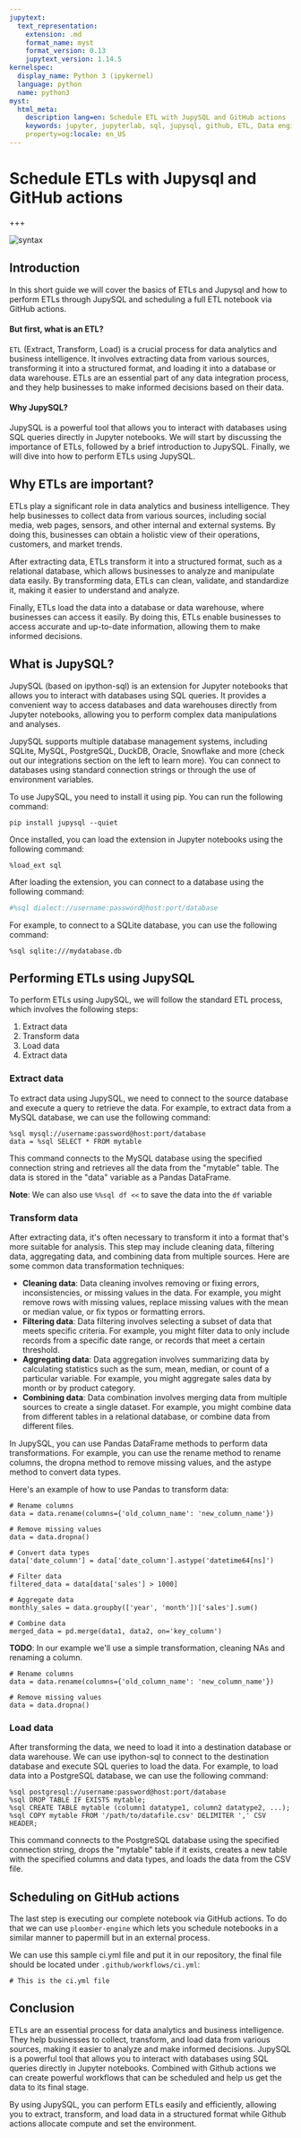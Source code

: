 ```yaml
---
jupytext:
  text_representation:
    extension: .md
    format_name: myst
    format_version: 0.13
    jupytext_version: 1.14.5
kernelspec:
  display_name: Python 3 (ipykernel)
  language: python
  name: python3
myst:
  html_meta:
    description lang=en: Schedule ETL with JupySQL and GitHub actions
    keywords: jupyter, jupyterlab, sql, jupysql, github, ETL, Data engineering
    property=og:locale: en_US
---
```


# Schedule ETLs with Jupysql and GitHub actions

+++

![syntax](../static/syntax-highlighting-working.png)

## Introduction
In this short guide we will cover the basics of ETLs and Jupysql and how to perform 
ETLs through JupySQL and  scheduling a full ETL notebook via GitHub actions.

#### But first, what is an ETL?

`ETL` (Extract, Transform, Load) is a crucial process for data analytics and business intelligence. 
It involves extracting data from various sources, transforming it into a structured format, 
and loading it into a database or data warehouse. 
ETLs are an essential part of any data integration process, and they help businesses 
to make informed decisions based on their data.

#### Why JupySQL?
JupySQL is a powerful tool that allows you to interact with databases using 
SQL queries directly in Jupyter notebooks. We will start by discussing the importance 
of ETLs, followed by a brief introduction to JupySQL. 
Finally, we will dive into how to perform ETLs using JupySQL.

## Why ETLs are important?

ETLs play a significant role in data analytics and business intelligence. 
They help businesses to collect data from various sources, including social media, 
web pages, sensors, and other internal and external systems. By doing this, 
businesses can obtain a holistic view of their operations, customers, and market trends.

After extracting data, ETLs transform it into a structured format, such as a relational 
database, which allows businesses to analyze and manipulate data easily. 
By transforming data, ETLs can clean, validate, and standardize it, making it easier 
to understand and analyze.

Finally, ETLs load the data into a database or data warehouse, 
where businesses can access it easily. By doing this, 
ETLs enable businesses to access accurate and up-to-date information, 
allowing them to make informed decisions.

## What is JupySQL?

JupySQL (based on ipython-sql) is an extension for Jupyter notebooks that allows you 
to interact with databases using SQL queries. It provides a convenient way to access 
databases and data warehouses directly from Jupyter notebooks, allowing you to perform 
complex data manipulations and analyses.

JupySQL supports multiple database management systems, including SQLite, MySQL, 
PostgreSQL, DuckDB, Oracle, Snowflake and more (check out our integrations section 
on the left to learn more). You can connect to databases using standard connection 
strings or through the use of environment variables.

To use JupySQL, you need to install it using pip.
You can run the following command:

```{code-cell} ipython3
pip install jupysql --quiet
```

Once installed, you can load the extension in Jupyter notebooks using the following command:

```{code-cell} ipython3
%load_ext sql
```


After loading the extension, you can connect to a database using the following command:

```sh
#%sql dialect://username:password@host:port/database
```


For example, to connect to a SQLite database, you can use the following command:

```{code-cell} ipython3
%sql sqlite:///mydatabase.db
```


## Performing ETLs using JupySQL

To perform ETLs using JupySQL, we will follow the standard ETL process, which involves 
the following steps:

1. Extract data
2. Transform data
3. Load data
4. Extract data

### Extract data
To extract data using JupySQL, we need to connect to the source database and execute 
a query to retrieve the data. For example, to extract data from a MySQL database, 
we can use the following command:

```{code-cell} ipython3
%sql mysql://username:password@host:port/database
data = %sql SELECT * FROM mytable
```

This command connects to the MySQL database using the specified connection string 
and retrieves all the data from the "mytable" table. The data is stored in the 
"data" variable as a Pandas DataFrame.

**Note**: We can also use `%%sql df <<` to save the data into the `df` variable

### Transform data
After extracting data, it's often necessary to transform it into a format that's 
more suitable for analysis. This step may include cleaning data, filtering data, 
aggregating data, and combining data from multiple sources. Here are some common 
data transformation techniques:

* **Cleaning data**: Data cleaning involves removing or fixing errors, inconsistencies, 
   or missing values in the data. For example, you might remove rows with missing values, 
   replace missing values with the mean or median value, or fix typos or formatting errors.
* **Filtering data**: Data filtering involves selecting a subset of data that meets 
   specific criteria. For example, you might filter data to only include records 
   from a specific date range, or records that meet a certain threshold.
* **Aggregating data**: Data aggregation involves summarizing data by calculating 
   statistics such as the sum, mean, median, or count of a particular variable. 
   For example, you might aggregate sales data by month or by product category.
* **Combining data**: Data combination involves merging data from multiple sources 
   to create a single dataset. For example, you might combine data from different 
   tables in a relational database, or combine data from different files.

In JupySQL, you can use Pandas DataFrame methods to perform data transformations. 
For example, you can use the rename method to rename columns, the dropna method to 
remove missing values, and the astype method to convert data types.

Here's an example of how to use Pandas to transform data:
```{code-cell} ipython3
# Rename columns
data = data.rename(columns={'old_column_name': 'new_column_name'})

# Remove missing values
data = data.dropna()

# Convert data types
data['date_column'] = data['date_column'].astype('datetime64[ns]')

# Filter data
filtered_data = data[data['sales'] > 1000]

# Aggregate data
monthly_sales = data.groupby(['year', 'month'])['sales'].sum()

# Combine data
merged_data = pd.merge(data1, data2, on='key_column')

```

**TODO**: In our example we'll use a simple transformation, cleaning NAs and renaming a column.

```{code-cell} ipython3
# Rename columns
data = data.rename(columns={'old_column_name': 'new_column_name'})

# Remove missing values
data = data.dropna()
```

### Load data

After transforming the data, we need to load it into a destination database or 
data warehouse. We can use ipython-sql to connect to the destination database 
and execute SQL queries to load the data. For example, to load data into a PostgreSQL 
database, we can use the following command:

```{code-cell} ipython3
%sql postgresql://username:password@host:port/database
%sql DROP TABLE IF EXISTS mytable;
%sql CREATE TABLE mytable (column1 datatype1, column2 datatype2, ...);
%sql COPY mytable FROM '/path/to/datafile.csv' DELIMITER ',' CSV HEADER;
```

This command connects to the PostgreSQL database using the specified connection 
string, drops the "mytable" table if it exists, creates a new table with the specified 
columns and data types, and loads the data from the CSV file.

## Scheduling on GitHub actions
The last step is executing our complete notebook via GitHub actions.
To do that we can use `ploomber-engine` which lets you schedule notebooks in a 
similar manner to papermill but in an external process.

We can use this sample ci.yml file and put it in our repository, the final file should
be located under `.github/workflows/ci.yml`:

```shell
# This is the ci.yml file
```


## Conclusion

ETLs are an essential process for data analytics and business intelligence. 
They help businesses to collect, transform, and load data from various sources, 
making it easier to analyze and make informed decisions. JupySQL is a powerful 
tool that allows you to interact with databases using SQL queries directly in Jupyter 
notebooks. Combined with Github actions we can create powerful workflows that
can be scheduled and help us get the data to its final stage.

By using JupySQL, you can perform ETLs easily and efficiently, 
allowing you to extract, transform, and load data in a structured format while 
Github actions allocate compute and set the environment.